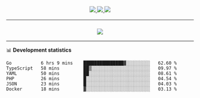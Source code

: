 <h3 align="center">
  <a href="https://github.com/hwalker928">
      <img src="https://img.shields.io/github/followers/hwalker928?label=Followers&style=for-the-badge&color=lightblue">
  </a>
  <a href="https://harryw.link/discord" alt="Discord">
      <img src="https://img.shields.io/discord/738451951758606336?label=discord&style=for-the-badge&color=lightblue"/>
  </a>
  <a href="https://harryw.link/sparked" alt="Sparked Host">
      <img src="https://img.shields.io/static/v1?label=Sponsor&message=Sparked%20Host&color=yellow&style=for-the-badge"/>
  </a>
</h3>

<hr>


<h3 align="center">
  <a href="https://github.com/hwalker928">
      <img src="https://github-profile-trophy.vercel.app/?username=hwalker928&no-bg=true&no-frame=true">
  </a>
</h3>


<hr>

📊 **Development statistics**

<!--START_SECTION:waka-->

```text
Go           6 hrs 9 mins    ███████████████▓░░░░░░░░░   62.60 %
TypeScript   58 mins         ██▒░░░░░░░░░░░░░░░░░░░░░░   09.97 %
YAML         50 mins         ██░░░░░░░░░░░░░░░░░░░░░░░   08.61 %
PHP          26 mins         █░░░░░░░░░░░░░░░░░░░░░░░░   04.54 %
JSON         23 mins         █░░░░░░░░░░░░░░░░░░░░░░░░   04.03 %
Docker       18 mins         ▓░░░░░░░░░░░░░░░░░░░░░░░░   03.13 %
```

<!--END_SECTION:waka-->
